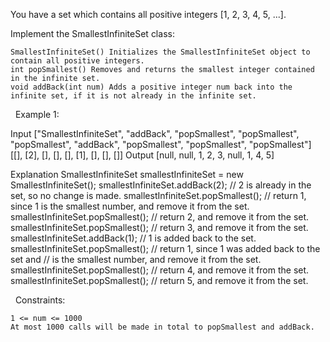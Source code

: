 You have a set which contains all positive integers [1, 2, 3, 4, 5, ...].

Implement the SmallestInfiniteSet class:


	SmallestInfiniteSet() Initializes the SmallestInfiniteSet object to contain all positive integers.
	int popSmallest() Removes and returns the smallest integer contained in the infinite set.
	void addBack(int num) Adds a positive integer num back into the infinite set, if it is not already in the infinite set.


 
Example 1:

Input
["SmallestInfiniteSet", "addBack", "popSmallest", "popSmallest", "popSmallest", "addBack", "popSmallest", "popSmallest", "popSmallest"]
[[], [2], [], [], [], [1], [], [], []]
Output
[null, null, 1, 2, 3, null, 1, 4, 5]

Explanation
SmallestInfiniteSet smallestInfiniteSet = new SmallestInfiniteSet();
smallestInfiniteSet.addBack(2);    // 2 is already in the set, so no change is made.
smallestInfiniteSet.popSmallest(); // return 1, since 1 is the smallest number, and remove it from the set.
smallestInfiniteSet.popSmallest(); // return 2, and remove it from the set.
smallestInfiniteSet.popSmallest(); // return 3, and remove it from the set.
smallestInfiniteSet.addBack(1);    // 1 is added back to the set.
smallestInfiniteSet.popSmallest(); // return 1, since 1 was added back to the set and
                                   // is the smallest number, and remove it from the set.
smallestInfiniteSet.popSmallest(); // return 4, and remove it from the set.
smallestInfiniteSet.popSmallest(); // return 5, and remove it from the set.


 
Constraints:


	1 <= num <= 1000
	At most 1000 calls will be made in total to popSmallest and addBack.

